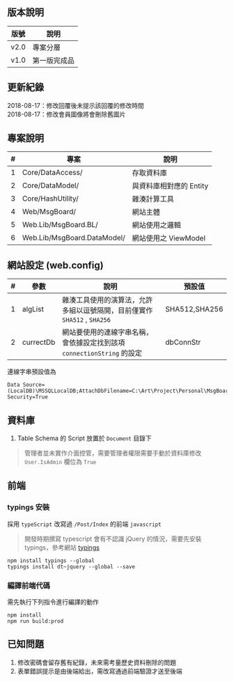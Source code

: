 ## 版本說明

| 版號 | 說明         |
| ---- | ------------ |
| v2.0 | 專案分層     |
| v1.0 | 第一版完成品 |

## 更新紀錄

2018-08-17：修改回覆後未提示該回覆的修改時間  
2018-08-17：修改會員圖像將會刪除舊圖片

## 專案說明

| #   | 專案                        | 說明                    |
| --- | --------------------------- | ----------------------- |
| 1   | Core/DataAccess/            | 存取資料庫              |
| 2   | Core/DataModel/             | 與資料庫相對應的 Entity |
| 3   | Core/HashUtility/           | 雜湊計算工具            |
| 4   | Web/MsgBoard/               | 網站主體                |
| 5   | Web.Lib/MsgBoard.BL/        | 網站使用之邏輯          |
| 6   | Web.Lib/MsgBoard.DataModel/ | 網站使用之 ViewModel    |

## 網站設定 (web.config)

| #   | 參數      | 說明                                                                     | 預設值        |
| --- | --------- | ------------------------------------------------------------------------ | ------------- |
| 1   | algList   | 雜湊工具使用的演算法，允許多組以逗號隔開，目前僅實作 `SHA512` , `SHA256` | SHA512,SHA256 |
| 2   | currectDb | 網站要使用的連線字串名稱，會依據設定找到該項 `connectionString` 的設定   | dbConnStr     |

連線字串預設值為

```
Data Source=(LocalDB)\MSSQLLocalDB;AttachDbFilename=C:\Art\Project\Personal\MsgBoard\MsgBoard\App_Data\Msg.mdf;Integrated Security=True
```

## 資料庫

1. Table Schema 的 Script 放置於 `Document` 目錄下

> 管理者並未實作介面控管，需要管理者權限需要手動於資料庫修改 `User.IsAdmin` 欄位為 `True`

## 前端

### typings 安裝

採用 `typeScript` 改寫過 `/Post/Index` 的前端 `javascript`

> 開發時期撰寫 typescript 會有不認識 jQuery 的情況，需要先安裝 typings，參考網站 [typings]

[typings]: https://www.npmjs.com/package/typings

```
npm install typings --global
typings install dt~jquery --global --save
```

### 編譯前端代碼

需先執行下列指令進行編譯的動作

```
npm install
npm run build:prod
```

## 已知問題

1. 修改密碼會留存舊有紀錄，未來需考量歷史資料刪除的問題
1. 表單錯誤提示是由後端給出，需改寫通過前端驗證才送至後端
